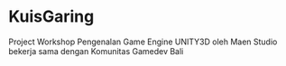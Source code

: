 # KuisGaring
Project Workshop Pengenalan Game Engine UNITY3D oleh Maen Studio bekerja sama dengan Komunitas Gamedev Bali
